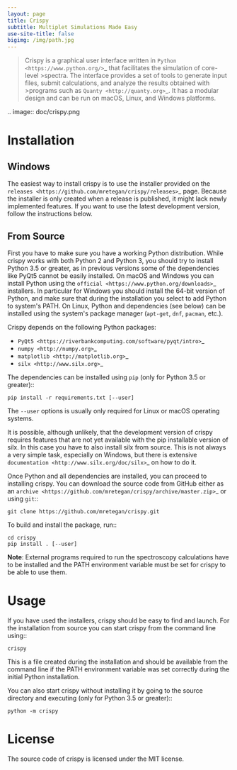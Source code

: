 ```yaml
---
layout: page
title: Crispy
subtitle: Multiplet Simulations Made Easy
use-site-title: false
bigimg: /img/path.jpg
---
```


>Crispy is a graphical user interface written in `Python <https://www.python.org/>`_ that facilitates the simulation of core-level >spectra. The interface provides a set of tools to generate input files, submit calculations, and analyze the results obtained with >programs such as `Quanty <http://quanty.org>`_. It has a modular design and can be run on macOS, Linux, and Windows platforms.

.. image:: doc/crispy.png

Installation
============

Windows
-------
The easiest way to install crispy is to use the installer provided on the `releases <https://github.com/mretegan/crispy/releases>`_ page. Because the installer is only created when a release is published, it might lack newly implemented features. If you want to use the latest development version, follow the instructions below.

From Source
-----------
First you have to make sure you have a working Python distribution. While crispy works with both Python 2 and Python 3, you should try to install Python 3.5 or greater, as in previous versions some of the dependencies like PyQt5 cannot be easily installed. On macOS and Windows you can install Python using the `official <https://www.python.org/downloads>`_ installers. In particular for Windows you should install the 64-bit version of Python, and make sure that during the installation you select to add Python to system's PATH. On Linux, Python and dependencies (see below) can be installed using the system's package manager (``apt-get``, ``dnf``, ``pacman``, etc.). 

Crispy depends on the following Python packages:

* `PyQt5 <https://riverbankcomputing.com/software/pyqt/intro>`_
* `numpy <http://numpy.org>`_
* `matplotlib <http://matplotlib.org>`_
* `silx <http://www.silx.org>`_

The dependencies can be installed using ``pip`` (only for Python 3.5 or greater):: 

    pip install -r requirements.txt [--user]

The ``--user`` options is usually only required for Linux or macOS operating systems.

It is possible, although unlikely, that the development version of crispy requires features that are not yet available with the pip installable version of silx. In this case you have to also install silx from source. This is not always a very simple task, especially on Windows, but there is extensive `documentation <http://www.silx.org/doc/silx>`_ on how to do it. 

Once Python and all dependencies are installed, you can proceed to installing crispy. You can download the source code from GitHub either as an `archive <https://github.com/mretegan/crispy/archive/master.zip>`_ or using ``git``::

    git clone https://github.com/mretegan/crispy.git

To build and install the package, run::

    cd crispy
    pip install . [--user]

**Note**: External programs required to run the spectroscopy calculations have to be installed and the PATH environment variable must be set for crispy to be able to use them.

Usage
=====
If you have used the installers, crispy should be easy to find and launch. For the installation from source you can start crispy from the command line using::

    crispy

This is a file created during the installation and should be available from the command line if the PATH environment variable was set correctly during the initial Python installation. 

You can also start crispy without installing it by going to the source directory and executing (only for Python 3.5 or greater)::

    python -m crispy

License
=======
The source code of crispy is licensed under the MIT license.
